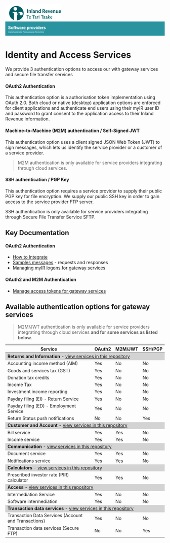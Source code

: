 ![IRD logo](../Images/IRlogo.gif)
![Software Dev](../Images/SoftwareDev.png)

# Identity and Access Services

We provide 3 authentication options to access our with gateway services and secure file transfer services

#### OAuth2 Authentication
This authentication option is a authorisation token implementation using OAuth 2.0. Both cloud or native (desktop) application options 
are enforced for client applications and authenticate end users using their myIR user ID and password to grant consent to the application 
access to their Inland Revenue information.

#### Machine-to-Machine (M2M) authentication / Self-Signed JWT
This authentication option uses a client signed JSON Web Token (JWT) to sign messages, which lets us identify the service provider 
or a customer of a service provider. 

> M2M authentication is only available for service providers integrating through cloud services.

#### SSH authentication / PGP Key
This authentication option requires a service provider to supply their public PGP key for file encryption. We supply our public SSH key in order to gain access to the service provider FTP server.

SSH authentication is only available for service providers integrating through Secure File Transfer Service SFTP.

## Key Documentation 

#### OAuth2 Authentication
* [How to Integrate](./OAuth%20Authentication%20-%20How%20to%20Integrate.md)
* [Samples messages](./Message%20Samples.md) - requests and responses
* [Managing myIR logons for gateway services](https://www.ird.govt.nz/digital-service-providers/guides-and-docs/managing-myir-logons-for-gateway-services)

#### OAuth2 and M2M Authentication	
* [Manage access tokens for gateway services](https://www.ird.govt.nz/digital-service-providers/guides-and-docs/manage-access-tokens-for-gateway-services)
	
## Available authentication options for gateway services

> M2M/JWT authentication is only available for service providers integrating through cloud services **and for some services as listed below**.

<table>
	<thead>
		<th>Service</th>
		<th>OAuth2</th>
		<th>M2M/JWT</th>
		<th>SSH/PGP</th>
	</thead>
	<tbody>
		<tr>
			<td  style="background-color:lightgrey" colspan=4> <strong>Returns and Information</strong> - <a href="https://github.com/InlandRevenue/Gateway_Services-Returns-and-Information" target="_blank">view services in this repository</a></td>	
		</tr>
		<tr>
			<td>Accounting income method (AIM)</td><td>Yes</td><td>No</td><td>No</td>
		</tr>
		<tr>
			<td>Goods and services tax (GST)</td><td>Yes</td><td>No</td><td>No</td>
		</tr>	
		<tr>
			<td>Donation tax credits</td><td>Yes</td><td>No</td><td>No</td>
		</tr>
		<tr>
			<td>Income Tax</td><td>Yes</td><td>No</td><td>No</td>
		</tr>	
		<tr>
			<td>Investment income reporting</td><td>Yes</td><td>No</td><td>No</td>
		</tr>
		<tr>
			<td>Payday filing (EI) - Return Service</td><td>Yes</td><td>No</td><td>No</td>
		</tr>
		<tr>
			<td>Payday filing (ED) - Employment Service</td><td>Yes</td><td>No</td><td>No</td>
		</tr>
		<tr>
			<td>Return Status push notifications </td><td>No</td><td>No</td><td>Yes</td>
		</tr>	
		<tr>
			<td  style="background-color:lightgrey" colspan=4> <strong>Customer and Account</strong> - <a href="https://github.com/InlandRevenue/Gateway_Services-Customer-and-Account" target="_blank">view services in this repository</a></td>	
		</tr>	
		<tr>
			<td>Bill service</td><td>Yes</td><td>Yes</td><td>No</td>
		</tr>	
		<tr>
			<td>Income service</td><td>Yes</td><td>Yes</td><td>No</td>
		</tr>	
		<tr>
			<td  style="background-color:lightgrey" colspan=4> <strong>Communication</strong> - <a href="https://github.com/InlandRevenue/Gateway_Services-Communication" target="_blank">view services in this repository</a></td>	
		</tr>
		<tr>
			<td>Document service</td><td>Yes</td><td>Yes</td><td>No</td>
		</tr>	
				<tr>
			<td>Notifications service</td><td>Yes</td><td>Yes</td><td>No</td>
		</tr>	
		<tr>
			<td style="background-color:lightgrey" colspan=4> <strong>Calculators</strong> - <a href="https://github.com/InlandRevenue/Gateway_Services-Calculators" target="_blank">view services in this repository</a></td>	
		</tr>	
		<tr>
			<td>Prescribed investor rate (PIR) calculator</td><td>Yes</td><td>Yes</td><td>No</td>
		</tr>
				<tr>
			<td  style="background-color:lightgrey" colspan=4> <strong>Access</strong> - <a href="https://github.com/InlandRevenue/Gateway_Services-Access" target="_blank">view services in this repository</a></td>	
		</tr>	
				<tr>
			<td>Intermediation Service</td><td>Yes</td><td>No</td><td>No</td>
		</tr>
				<tr>
			<td>Software intermediation</td><td>Yes</td><td>No</td><td>No</td>
		</tr>	
				<tr>
			<td  style="background-color:lightgrey" colspan=4> <strong>Transaction data services</strong> - <a href="https://github.com/InlandRevenue/Gateway_Services-Transaction-data-services" target="_blank">view services in this repository</a></td>	
		</tr>
				<tr>
			<td>Transaction Data Services (Account and Transactions)</td><td>Yes</td><td>No</td><td>No</td>
		</tr>		
						<tr>
			<td>Transaction data services (Secure FTP)</td><td>No</td><td>No</td><td>Yes</td>
		</tr>
	</tbody>
</table>



	